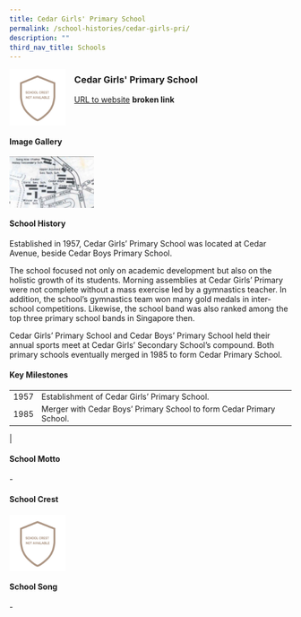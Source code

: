 ```yaml
---
title: Cedar Girls' Primary School
permalink: /school-histories/cedar-girls-pri/
description: ""
third_nav_title: Schools
---
```

<img src="/images/cedargirlspri1.png" style="width:20%;margin-right:15px;" align = "left">

### **Cedar Girls' Primary School**
[URL to website](https://academyofsingaporeteachers.moe.edu.sg/moehc/school-histories/school/-) **broken link**

<br clear="left">

#### **Image Gallery**

<p><a href="https://staging.d1yxymztqoj7qn.amplifyapp.com/images/cedargirlspri2.jpg">  
<img src="/images/cedargirlspri2.jpg" style="width:30%;margin-right:15px;" align = "left">
</a></p>

<br clear="left">

#### **School History**
Established in 1957, Cedar Girls’ Primary School was located at Cedar Avenue, beside Cedar Boys Primary School.  
  
The school focused not only on academic development but also on the holistic growth of its students. Morning assemblies at Cedar Girls’ Primary were not complete without a mass exercise led by a gymnastics teacher. In addition, the school’s gymnastics team won many gold medals in inter-school competitions. Likewise, the school band was also ranked among the top three primary school bands in Singapore then.  
  
Cedar Girls’ Primary School and Cedar Boys’ Primary School held their annual sports meet at Cedar Girls’ Secondary School’s compound. Both primary schools eventually merged in 1985 to form Cedar Primary School.

#### **Key Milestones**

|  |  |
|:---:|---|
| 1957 | Establishment of Cedar Girls’ Primary School. |
| 1985 | Merger with Cedar Boys’ Primary School to form Cedar Primary School. |
|

#### **School Motto**
\-

#### **School Crest**
<img src="/images/cedargirlspri1.png" style="width:20%;margin-right:15px;" align = "left">

<br clear="left">

#### **School Song**
\-